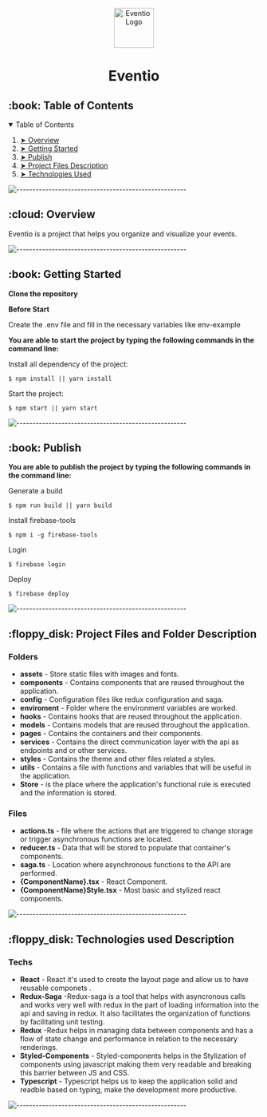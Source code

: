 <p align="center"> 
  <img src="./src/assets/img/eventio-logo" alt="Eventio Logo" width="80px" height="80px">
</p>
<h1 align="center"> Eventio </h1>

<!-- TABLE OF CONTENTS -->
<h2 id="table-of-contents"> :book: Table of Contents</h2>

<details open="open">
  <summary>Table of Contents</summary>
  <ol>
    <li><a href="#overview"> ➤ Overview</a></li>
    <li><a href="#getting-started"> ➤ Getting Started</a></li>
    <li><a href="#publish"> ➤ Publish</a></li>
    <li><a href="#project-files-description"> ➤ Project Files Description</a></li>
    <li><a href="#technologies-used"> ➤ Technologies Used</a></li>
  </ol>
</details>

![-----------------------------------------------------](https://raw.githubusercontent.com/andreasbm/readme/master/assets/lines/rainbow.png)

<!-- OVERVIEW -->
<h2 id="overview"> :cloud: Overview</h2>

<p align="justify"> 
    Eventio is a project that helps you organize and visualize your events.
</p>

![-----------------------------------------------------](https://raw.githubusercontent.com/andreasbm/readme/master/assets/lines/rainbow.png)

<!-- GETTING STARTED -->
<h2 id="getting-started"> :book: Getting Started</h2>
<p><strong>Clone the repository</strong></p>
<p><strong>Before Start</strong></p>
<p>Create the .env file and fill in the necessary variables like env-example </p>

<p><strong>You are able to start the project by typing the following commands in the command line:</strong></p>
<p>Install all dependency of the project:</p>
<pre><code>$ npm install || yarn install</code></pre>
<p>Start the project:</p>
<pre><code>$ npm start || yarn start</code></pre>

![-----------------------------------------------------](https://raw.githubusercontent.com/andreasbm/readme/master/assets/lines/rainbow.png)

<!-- Publish -->
<h2 id="publish"> :book: Publish</h2>
<p><strong>You are able to publish the project by typing the following commands in the command line:</strong></p>
<p>Generate a build</p>
<pre><code>$ npm run build || yarn build</code></pre>
<p>Install firebase-tools</p>
<pre><code>$ npm i -g firebase-tools</code></pre>
<p>Login</p>
<pre><code>$ firebase login</code></pre>
<p>Deploy</p>
<pre><code>$ firebase deploy</code></pre>

![-----------------------------------------------------](https://raw.githubusercontent.com/andreasbm/readme/master/assets/lines/rainbow.png)

<!-- PROJECT FILES DESCRIPTION -->
<h2 id="project-files-description"> :floppy_disk: Project Files and Folder Description</h2>

<h3> Folders </h3>
<ul>
  <li><b>assets</b> - Store static files with images and fonts. </li>
  <li><b>components</b> - Contains components that are reused throughout the application. </li>
  <li><b>config</b> - Configuration files like redux configuration and saga. </li>
  <li><b>enviroment</b> - Folder where the environment variables are worked. </li>
  <li><b>hooks</b> - Contains hooks that are reused throughout the application. </li>
  <li><b>models</b> - Contains models that are reused throughout the application. </li>
  <li><b>pages</b> - Contains the containers and their components. </li>
  <li><b>services</b> - Contains the direct communication layer with the api as endpoints and or other services. </li>
  <li><b>styles</b> - Contains the theme and other files related a styles. </li>
  <li><b>utils</b> - Contains a file with functions and variables that will be useful in the application. </li>
  <li><b>Store</b> - is the place where the application's functional rule is executed and the information is stored.</li>
</ul>

<h3> Files </h3>
<ul>
  <li><b>actions.ts</b> - file where the actions that are triggered to change storage or trigger asynchronous functions are located.</li>
  <li><b>reducer.ts</b> - Data that will be stored to populate that container's components.</li>
  <li><b>saga.ts</b> - Location where asynchronous functions to the API are performed.</li>
  <li><b>{ComponentName}.tsx</b> - React Component.</li>
  <li><b>{ComponentName}Style.tsx</b> - Most basic and stylized react components.</li>
</ul>

![-----------------------------------------------------](https://raw.githubusercontent.com/andreasbm/readme/master/assets/lines/rainbow.png)

<!-- TECHNOLOGIES USED -->
<h2 id="technologies-used"> :floppy_disk: Technologies used Description</h2>

<h3> Techs </h3>
<ul>
 <li><b>React</b> - React it's used to create the layout page and allow us to have reusable componets .</li>
  <li><b>Redux-Saga</b> -Redux-saga is a tool that helps with asyncronous calls and works very well with redux in the part of loading information into the api and saving in redux. It also facilitates the organization of functions by facilitating unit testing.</li>
  <li><b>Redux</b> -Redux helps in managing data between components and has a flow of state change and performance in relation to the necessary renderings. </li>
  <li><b>Styled-Components</b> - Styled-components helps in the Stylization of components using javascript making them very readable and breaking this barrier between JS and CSS. </li>
 <li><b>Typescript</b> - Typescript helps us to keep the application solid and readble based on typing, make the development more productive.</li>
</ul>

![-----------------------------------------------------](https://raw.githubusercontent.com/andreasbm/readme/master/assets/lines/rainbow.png)
